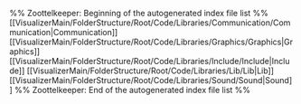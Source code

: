 %% Zoottelkeeper: Beginning of the autogenerated index file list  %%
 [[VisualizerMain/FolderStructure/Root/Code/Libraries/Communication/Communication|Communication]]
 [[VisualizerMain/FolderStructure/Root/Code/Libraries/Graphics/Graphics|Graphics]]
 [[VisualizerMain/FolderStructure/Root/Code/Libraries/Include/Include|Include]]
 [[VisualizerMain/FolderStructure/Root/Code/Libraries/Lib/Lib|Lib]]
 [[VisualizerMain/FolderStructure/Root/Code/Libraries/Sound/Sound|Sound]]
%% Zoottelkeeper: End of the autogenerated index file list  %%
